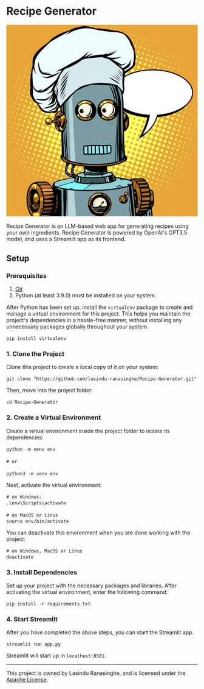 # Recipe Generator

<img src="assets/robot.png" alt="Robot Chef">

Recipe Generator is an LLM-based web app for generating recipes using your own ingredients. Recipe Generator is powered by OpenAI's GPT3.5 model, and uses a Streamlit app as its frontend.

## Setup

### Prerequisites

1. <a href="https://git-scm.com/">Git<a>
2. Python (at least 3.9.0) must be installed on your system.

After Python has been set up, install the `virtualenv` package to create and manage a virtual environment for this project. This helps you maintain the project's dependencies in a hassle-free manner, without installing any unnecessary packages globally throughout your system.

```
pip install virtualenv
```

### 1. Clone the Project

Clone this project to create a local copy of it on your system:

```shell
git clone "https://github.com/lasindu-ranasinghe/Recipe-Generator.git"
```

Then, move into the project folder:

```shell
cd Recipe-Generator
```

### 2. Create a Virtual Environment

Create a virtual environment inside the project folder to isolate its dependencies:

```shell
python -m venv env

# or

python3 -m venv env
```

Next, activate the virtual environment:

```shell
# on Windows:
.\env\Scripts\activate

# on MacOS or Linux
source env/bin/activate
```

You can deactivate this environment when you are done working with the project:

```shell
# on Windows, MacOS or Linux
deactivate
```

### 3. Install Dependencies

Set up your project with the necessary packages and libraries. After activating the virtual environment, enter the following command:

```shell
pip install -r requirements.txt
```

### 4. Start Streamlit

After you have completed the above steps, you can start the Streamlit app.

```shell
streamlit run app.py
```

Streamlit will start up in `localhost:8501`.

<hr />

This project is owned by Lasindu Ranasinghe, and is licensed under the <a href="https://github.com/lasindu-ranasinghe/Recipe-Generator/blob/main/LICENSE">Apache License</a>.